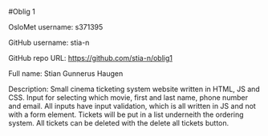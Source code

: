 #Oblig 1

OsloMet username: s371395

GitHub username: stia-n

GitHub repo URL: https://github.com/stia-n/oblig1

Full name: Stian Gunnerus Haugen

Description:
Small cinema ticketing system website written in HTML, JS and CSS. Input for selecting which movie, first and last name, phone number and email. All inputs have input validation, which is all written in JS and not with a form element. Tickets will be put in a list underneith the ordering system. All tickets can be deleted with the delete all tickets button.
